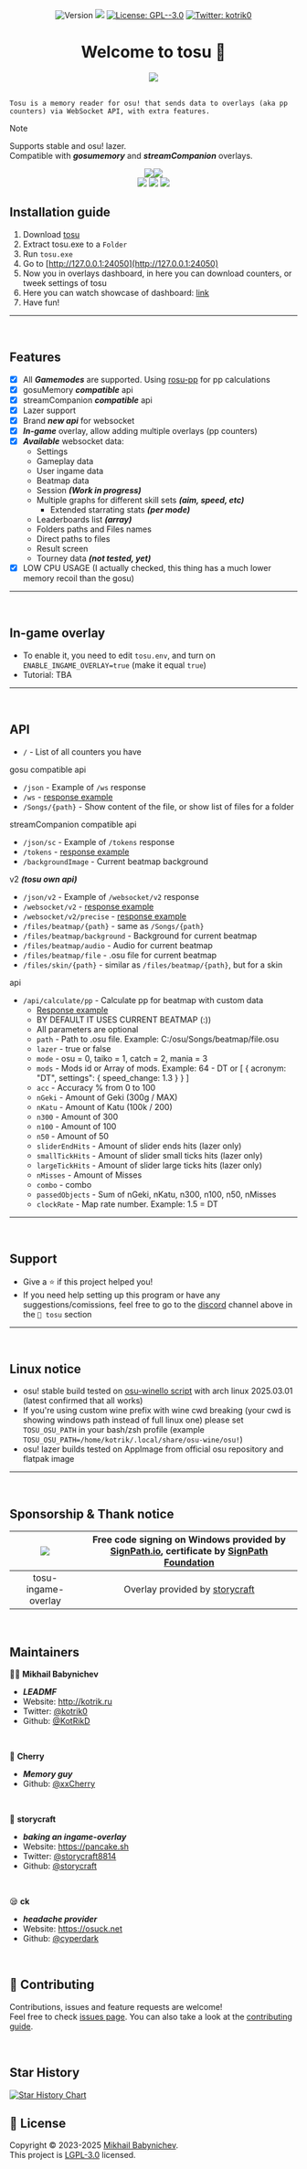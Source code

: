 <p align="center">
  <img alt="Version" src="https://img.shields.io/github/release/tosuapp/tosu.svg?style=for-the-badge&color=%235686A2" />
  <img src="https://img.shields.io/badge/node-%3E%3D20.11.1-45915E.svg?style=for-the-badge&logo=node.js&logoColor=white" />
  <a href="https://github.com/tosuapp/tosu/blob/master/LICENSE" target="_blank"><img alt="License: GPL--3.0" src="https://img.shields.io/github/license/tosuapp/tosu?style=for-the-badge&color=%23A27456" /></a>
  <a href="https://twitter.com/kotrik0" target="_blank"><img alt="Twitter: kotrik0" src="https://img.shields.io/badge/kotrik0-1DA1F2?style=for-the-badge&logo=twitter&logoColor=white" /></a>
</p>


<h1 align="center">Welcome to tosu 👋</h1>
<div align="center">
<img src=".github/logo.png" />
</div>

<br>



```text
Tosu is a memory reader for osu! that sends data to overlays (aka pp counters) via WebSocket API, with extra features.
```
> [!NOTE]
> Supports stable and osu! lazer. <br> Compatible with _**gosumemory**_ and _**streamCompanion**_ overlays.


<div  align="center">
<a href="https://boosty.to/kotrik/donate"><img src=".github/button-boosty.png" /></a><a href="https://boosty.to/kotrik/donate"><img src=".github/button-gumroad.png" /></a><br>
<a href="https://github.com/tosuapp/tosu/releases/latest"><img src=".github/button-download.png" /></a>
<a href="https://discord.gg/WX7BTs8kwh"><img src=".github/button-discord.png" /></a>
<a href="https://github.com/tosuapp/counters/tree/master/counters"><img src=".github/button-counters.png" /></a>
</div>


Installation guide
---
1. Download [tosu](https://github.com/tosuapp/tosu/releases/latest)
2. Extract tosu.exe to a `Folder`
3. Run `tosu.exe`
4. Go to [http://127.0.0.1:24050](http://127.0.0.1:24050)
5. Now you in overlays dashboard, in here you can download counters, or tweek settings of tosu
6. Here you can watch showcase of dashboard: [link](https://youtu.be/3eW4TD_zwhM)
8. Have fun!
---

<br>

Features
---
- [x] All _**Gamemodes**_ are supported. Using [rosu-pp](https://github.com/MaxOhn/rosu-pp) for pp calculations
- [x] gosuMemory _**compatible**_ api
- [x] streamCompanion _**compatible**_ api
- [x] Lazer support
- [X] Brand _**new api**_ for websocket
- [x] _**In-game**_ overlay, allow adding multiple overlays (pp counters)
- [x] _**Available**_ websocket data:
  - Settings
  - Gameplay data
  - User ingame data
  - Beatmap data
  - Session _**(Work in progress)**_
  - Multiple graphs for different skill sets _**(aim, speed, etc)**_
    - Extended starrating stats _**(per mode)**_
  - Leaderboards list _**(array)**_
  - Folders paths and Files names
  - Direct paths to files
  - Result screen
  - Tourney data _**(not tested, yet)**_
- [X] LOW CPU USAGE (I actually checked, this thing has a much lower memory recoil than the gosu)
---

<br>

In-game overlay
---
- To enable it, you need to edit `tosu.env`, and turn on `ENABLE_INGAME_OVERLAY=true` (make it equal `true`)
- Tutorial: TBA
---


<br>

API
---
- `/` - List of all counters you have

gosu compatible api
- `/json` - Example of `/ws` response
- `/ws` - [response example](https://github.com/tosuapp/tosu/wiki/v1-websocket-api-response)
- `/Songs/{path}` - Show content of the file, or show list of files for a folder

streamCompanion compatible api
- `/json/sc` - Example of `/tokens` response
- `/tokens` - [response example](https://github.com/tosuapp/tosu/wiki/v1-websocket-api-response)
- `/backgroundImage` - Current beatmap background

v2 _**(tosu own api)**_
- `/json/v2` - Example of `/websocket/v2` response
- `/websocket/v2` - [response example](https://github.com/tosuapp/tosu/wiki/v2-websocket-api-response)
- `/websocket/v2/precise` - [response example](https://github.com/tosuapp/tosu/wiki/v2-precise-websocket-api-response)
- `/files/beatmap/{path}` - same as `/Songs/{path}`
- `/files/beatmap/background` - Background for current beatmap
- `/files/beatmap/audio` - Audio for current beatmap
- `/files/beatmap/file` - .osu file for current beatmap
- `/files/skin/{path}` - similar as `/files/beatmap/{path}`, but for a skin

api
- `/api/calculate/pp` - Calculate pp for beatmap with custom data
  - [Response example](https://github.com/tosuapp/tosu/wiki/api-calculate-pp-response-example)
  - BY DEFAULT IT USES CURRENT BEATMAP (:))
  - All parameters are optional
  - `path` - Path to .osu file. Example: C:/osu/Songs/beatmap/file.osu
  - `lazer` - true or false
  - `mode` - osu = 0, taiko = 1, catch = 2, mania = 3
  - `mods` - Mods id or Array of mods. Example: 64 - DT or [ { acronym: "DT", settings": { speed_change: 1.3 } } ]
  - `acc` - Accuracy % from 0 to 100
  - `nGeki` - Amount of Geki (300g / MAX)
  - `nKatu` - Amount of Katu (100k / 200)
  - `n300` - Amount of 300
  - `n100` - Amount of 100
  - `n50` - Amount of 50
  - `sliderEndHits` - Amount of slider ends hits (lazer only)
  - `smallTickHits` - Amount of slider small ticks hits (lazer only)
  - `largeTickHits` - Amount of slider large ticks hits (lazer only)
  - `nMisses` - Amount of Misses
  - `combo` - combo
  - `passedObjects` - Sum of nGeki, nKatu, n300, n100, n50, nMisses
  - `clockRate` - Map rate number. Example: 1.5 = DT
---


<br />

Support
---
- Give a ⭐️ if this project helped you!
- If you need help setting up this program or have any suggestions/comissions, feel free to go to the [discord](https://discord.gg/WX7BTs8kwh) channel above in the `🔵 tosu` section
---

<br/>

Linux notice
---
- osu! stable build tested on [osu-winello script](https://github.com/NelloKudo/osu-winello/tree/main) with arch linux 2025.03.01 (latest confirmed that all works)
- If you're using custom wine prefix with wine cwd breaking (your cwd is showing windows path instead of full linux one) please set `TOSU_OSU_PATH` in your bash/zsh profile (example `TOSU_OSU_PATH=/home/kotrik/.local/share/osu-wine/osu!`)
- osu! lazer builds tested on AppImage from official osu repository and flatpak image
---

<br/>

Sponsorship & Thank notice
---
| [![](./.github/sponsors/signpath.png)](https://signpath.io/) | Free code signing on Windows provided by [SignPath.io](https://signpath.io/), certificate by [SignPath Foundation](https://signpath.org/) |
| :----------------------------------------------------------------------------------------------------------------------------: | :--------------------------------------------------------------------------------------: |
| tosu-ingame-overlay | Overlay provided by [storycraft](https://github.com/storycraft) |

<br />

## Maintainers

🐱‍👓 **Mikhail Babynichev**
* _**LEADMF**_
* Website: http://kotrik.ru
* Twitter: [@kotrik0](https://twitter.com/kotrik0)
* Github: [@KotRikD](https://github.com/KotRikD)
<br>

🍒 **Cherry**
* _**Memory guy**_
* Github: [@xxCherry](https://github.com/xxCherry)
<br>

🍥 **storycraft**
* _**baking an ingame-overlay**_
* Website: https://pancake.sh
* Twitter: [@storycraft8814](https://twitter.com/storycraft8814)
* Github: [@storycraft](https://github.com/storycraft)
<br>

😪 **ck**
* _**headache provider**_
* Website: https://osuck.net
* Github: [@cyperdark](https://github.com/cyperdark)


<br />

## 🤝 Contributing

Contributions, issues and feature requests are welcome!<br />Feel free to check [issues page](https://github.com/tosuapp/tosu/issues). You can also take a look at the [contributing guide](https://github.com/tosuapp/tosu/blob/master/CONTRIBUTING.md).

<br />

## Star History

<a href="https://www.star-history.com/#tosuapp/tosu&Date">
 <picture>
   <source media="(prefers-color-scheme: dark)" srcset="https://api.star-history.com/svg?repos=tosuapp/tosu&type=Date&theme=dark" />
   <source media="(prefers-color-scheme: light)" srcset="https://api.star-history.com/svg?repos=tosuapp/tosu&type=Date" />
   <img alt="Star History Chart" src="https://api.star-history.com/svg?repos=tosuapp/tosu&type=Date" />
 </picture>
</a>

<br />

## 📝 License

Copyright © 2023-2025 [Mikhail Babynichev](https://github.com/KotRikD).<br />
This project is [LGPL-3.0](https://github.com/tosuapp/tosu/blob/master/LICENSE) licensed.
